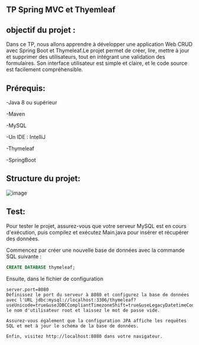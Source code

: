 ## TP Spring MVC et Thyemleaf
## objectif du projet :
Dans ce TP, nous allons apprendre à développer une application Web CRUD avec Spring Boot et Thymeleaf.Le projet permet de créer, lire, mettre à jour et supprimer des utilisateurs, tout en intégrant une validation des formulaires. Son interface utilisateur est simple et claire, et le code source est facilement compréhensible.

## Prérequis:
-Java 8 ou supérieur

-Maven

-MySQL

-Un IDE : IntelliJ

-Thymeleaf

-SpringBoot

## Structure du projet:

![image](https://github.com/user-attachments/assets/6097d2af-171f-4723-99ae-68519d2dcb05)

## Test:
Pour tester le projet, assurez-vous que votre serveur MySQL est en cours d'exécution, puis compilez et exécutez Main.java pour insérer et récupérer des données.

Commencez par créer une nouvelle base de données avec la commande SQL suivante :
```sql
CREATE DATABASE thymeleaf;
```

Ensuite, dans le fichier de configuration 
```properties
server.port=8080
Définissez le port du serveur à 8080 et configurez la base de données avec l'URL jdbc:mysql://localhost:3306/thymeleaf?useUnicode=true&useJDBCCompliantTimezoneShift=true&useLegacyDatetimeCode=false&serverTimezone=UTC, le nom d'utilisateur root et laissez le mot de passe vide.

Assurez-vous également que la configuration JPA affiche les requêtes SQL et met à jour le schéma de la base de données.

Enfin, visitez http://localhost:8080 dans votre navigateur.







